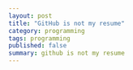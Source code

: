 ```yaml
---
layout: post
title: "GitHub is not my resume"
category: programming
tags: programming
published: false 
summary: github is not my resume
---
```

